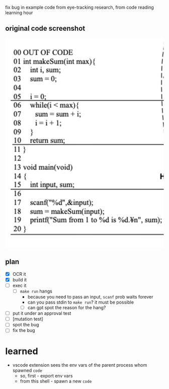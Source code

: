 fix bug in example code from eye-tracking research, from code reading learning hour

## original code screenshot

![code screenshot](makeSum%20C%20code.png)

## plan

- [x] OCR it
- [x] build it
- [ ] exec it
    - [ ] `make run` hangs
        - because you need to pass an input, `scanf` prob waits forever
        - can you pass stdin to `make run`? it must be possible
        - [ ] can gpt spot the reason for the hang?
- [ ] put it under an approval test
- [ ] [mutation test]
- [ ] spot the bug
- [ ] fix the bug

# learned

- vscode extension sees the env vars of the parent process whom spawned `code`
    - so, first - export env vars
    - from this shell - spawn a new `code`